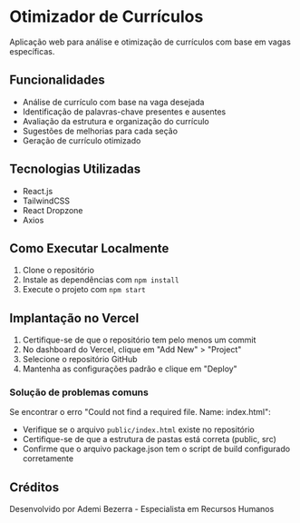 # Otimizador de Currículos

Aplicação web para análise e otimização de currículos com base em vagas específicas.

## Funcionalidades

- Análise de currículo com base na vaga desejada
- Identificação de palavras-chave presentes e ausentes
- Avaliação da estrutura e organização do currículo
- Sugestões de melhorias para cada seção
- Geração de currículo otimizado

## Tecnologias Utilizadas

- React.js
- TailwindCSS
- React Dropzone
- Axios

## Como Executar Localmente

1. Clone o repositório
2. Instale as dependências com `npm install`
3. Execute o projeto com `npm start`

## Implantação no Vercel

1. Certifique-se de que o repositório tem pelo menos um commit
2. No dashboard do Vercel, clique em "Add New" > "Project"
3. Selecione o repositório GitHub
4. Mantenha as configurações padrão e clique em "Deploy"

### Solução de problemas comuns

Se encontrar o erro "Could not find a required file. Name: index.html":
- Verifique se o arquivo `public/index.html` existe no repositório
- Certifique-se de que a estrutura de pastas está correta (public, src)
- Confirme que o arquivo package.json tem o script de build configurado corretamente

## Créditos

Desenvolvido por Ademi Bezerra - Especialista em Recursos Humanos

